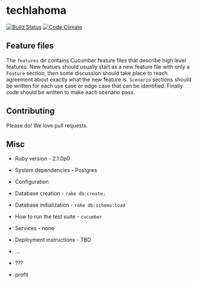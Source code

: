 # techlahoma

[![Build Status](https://travis-ci.org/techlahoma/techlahoma.png?branch=master)](https://travis-ci.org/techlahoma/techlahoma)
[![Code Climate](https://codeclimate.com/repos/52f48b37695680575a0062d4/badges/740ac521c17011d57196/gpa.png)](https://codeclimate.com/repos/52f48b37695680575a0062d4/feed)


## Feature files

The `features` dir contains Cucumber feature files that describe high level features.  New featues 
should usually start as a new feature file with only a `Feature` section, then some discussion 
should take place to reach agreement about exactly what the new feature is.  `Scenario` sections should
be written for each use case or edge case that can be identified.  Finally code should be written to 
make each scenario pass.

## Contributing

Please do!  We love pull requests.

## Misc

* Ruby version - 2.1.0p0

* System dependencies - Postgres

* Configuration

* Database creation - `rake db:create;`

* Database initialization - `rake db:schema:load`

* How to run the test suite - `cucumber`

* Services - none

* Deployment instructions - TBD

* ...

* ???

* profit

